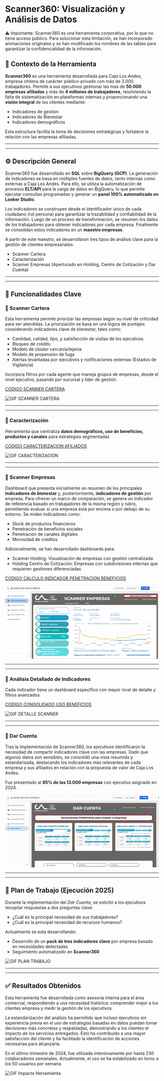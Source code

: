 # Scanner360: Visualización y Análisis de Datos

⚠ Importante:
Scanner360 es una herramienta corporativa, por lo que no tiene acceso público. Para solucionar esta limitación, se han incorporado animaciones originales y se han modificado los nombres de las tablas para garantizar la confidencialidad de la información.

## 📌 Contexto de la Herramienta
__Scanner360__ es una herramienta desarrollada para _Caja Los Andes_, empresa chilena de carácter público-privado con más de 3.000 trabajadores. Permite a sus ejecutivos gestionar las mas de **50.000 empresas afiliadas** y más de **4 millones de trabajadores**, resolviendo la falta de sistematización en plataformas internas y proporcionando una **visión integral** de los clientes mediante:  

* Indicadores de gestión
* Indicadores de Bienestar
* Indicadores demográficos

Esta estructura facilita la toma de decisiones estratégicas y fortalece la relación con las empresas afiliadas.

---
--- 

## ⚙️ Descripción General
Scanner360 fue desarrollado en __SQL__ sobre __BigQuery (GCP)__. La generación de indicadores se basa en múltiples fuentes de datos, tanto internas como externas a Caja Los Andes. Para ello, se utiliza la automatización de procesos __ELT/API__ para la carga de datos en BigQuery, lo que permite ejecutar consultas programadas y generar un __panel 100% automatizado en Looker Studio__.

Los indicadores se construyen desde el identificador único de cada ciudadano (rut persona) para garantizar la trazabilidad y confiabilidad de la información. Luego de un proceso de transformacion, se resumen los datos de los trabajadores para obtener indicadores por cada empresa. Finalmente se consolidan estos indicadores en un __maestro empresas__.

A partir de este maestro, se desarrollaron tres tipos de análisis clave para la gestión de clientes empresariales:
* Scanner Cartera
* Caracterización
* Scanner Empresas (Aperturado en Holding, Centro de Cotización y Dar Cuenta)

---
---

## 🔎 Funcionalidades Clave  
### 🔹 Scanner Cartera  
Esta herramienta permite priorizar las empresas según su nivel de criticidad para ser atendidas. La priorización se basa en una lógica de puntajes considerando indicadores clave de bienestar, tales como:

* Cantidad, calidad, tipo, y satisfacción de visitas de los ejecutivos. 
* Bloqueo de crédito
* Modelo de clúster cercanía/lejanía
* Modelo de propensión de fuga
* Alertas levantadas por ejecutivos y notificaciones externas (Estados de Vigilancia)
  
Incorpora filtros por cada agente que maneja grupos de empresas, desde el nivel ejecutivo, pasando por sucursal y líder de gestión.

[CODIGO SCANNER CARTERA](https://github.com/WilliamDerby/Dashboard-Scanner360/blob/main/Codigos/Scanner%20Cartera.sql)

![GIF SCANNER CARTERA](https://github.com/WilliamDerby/Dashboard-Scanner360/blob/main/GIFs/Scanner%20Cartera2.gif)

---
---

### 🔹 Caracterización 
Herramienta que centraliza **datos demográficos, uso de beneficios, productos y canales** para estrategias segmentadas  

[CODIGO CARACTERIZACION AFILIADOS](https://github.com/WilliamDerby/Dashboard-Scanner360/blob/main/Codigos/Codigo%20Caracterizacion.sql)

![GIF CARACTERIZACION](https://github.com/WilliamDerby/Dashboard-Scanner360/blob/main/GIFs/Caracterizacion.gif)

---
---

### 🔹 Scanner Empresas  
Dashboard que presenta inicialmente un resumen de los principales __indicadores de bienestar__ y, posteriormente, __indicadores de gestión__ por empresa.
Para ofrecer un marco de comparación, se genera un indicador de referencia basado en trabajadores de la misma región y rubro, permitiendo evaluar si una empresa está por encima o por debajo de su entorno. Se miden indicadores como:
* Stock de productos financieros
* Penetración de beneficios sociales
* Penetración de canales digitales
* Morosidad de créditos

Adicionalmente, se han desarrollado dashboards para:
* Scanner Holding: Visualización de empresas con gestión centralizada
* Holding Centro de Cotización: Empresas con subdivisiones internas que requieren gestiones diferenciadas

[CODIGO CALCULO INDICADOR PENETRACION BENEFICIOS](https://github.com/WilliamDerby/Dashboard-Scanner360/blob/main/Codigos/Penetracion%20Beneficios%20por%20Empresa%20y%20Segmento.sql)

![GIF SCANNER EMPRESAS](https://github.com/WilliamDerby/Dashboard-Scanner360/blob/main/GIFs/Scanner%20Empresas2.gif)

---
---

 ### 🔹 Análisis Detallado de Indicadores  
Cada indicador tiene un dashboard específico con mayor nivel de detalle y filtros avanzados  

[CODIGO CONSOLIDADO USO BENEFICIOS](https://github.com/WilliamDerby/Dashboard-Scanner360/blob/main/Codigos/Consolidado%20Uso%20Beneficios.sql)

![GIF DETALLE SCANNER](https://github.com/WilliamDerby/Dashboard-Scanner360/blob/main/GIFs/Detalle%20Scanner.gif)

---
---

### 🔹 Dar Cuenta  
Tras la implementación de Scanner360, los ejecutivos identificaron la necesidad de compartir indicadores clave con las empresas. Dado que algunos datos son sensibles, se consolidó una vista resumida y estandarizada, destacando los indicadores más relevantes de cada empresa y sus afiliados en relación con la propuesta de valor de Caja Los Andes.

Fue presentado al **85% de las 13.000 empresas** con ejecutivo asignado en 2024.

![GIF DAR CUENTA](https://github.com/WilliamDerby/Dashboard-Scanner360/blob/main/GIFs/Dar%20Cuenta.gif)

---
---

## 📅 Plan de Trabajo (Ejecución 2025)
Durante la implementación del _Dar Cuenta_, se solicitó a los ejecutivos recopilar respuestas a dos preguntas clave:
* ¿Cuál es la principal necesidad de sus trabajadores?
* ¿Cuál es la principal necesidad de recursos humanos?
  
Actualmente se esta desarrollando:
* Desarrollo de un **pack de tres indicadores clave** por empresa basado en necesidades detectadas
* Seguimiento automatizado en **Scanner360**  

![GIF PLAN TRABAJO](https://github.com/WilliamDerby/Dashboard-Scanner360/blob/main/GIFs/Dar%20Cuenta%20Resultados.gif)

---
---

## ✅ Resultados Obtenidos

Esta herramienta fue desarrollada como asesoría interna para el área comercial, respondiendo a una necesidad histórica: comprender mejor a los clientes empresa y medir la gestión de los ejecutivos. 

La estandarización del análisis ha permitido que incluso ejecutivos sin experiencia previa en el uso de estrategias basadas en datos puedan tomar decisiones más concretas y respaldadas, demostrando a los clientes el impacto de los servicios entregados. Esto ha contribuido a una mayor satisfacción del cliente y ha facilitado la identificación de acciones necesarias para alcanzarla.

En el último trimestre de 2024, fue utilizada intensivamente por hasta 230 colaboradores semanales. Actualmente, el uso se ha estabilizado en torno a los 50 usuarios por semana.

![GIF Impacto Herramienta](https://github.com/WilliamDerby/Dashboard-Scanner360/blob/main/GIFs/Dar%20Cuenta%20Resultados.gif)

